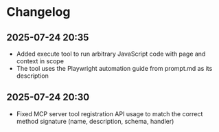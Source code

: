 # Changelog

## 2025-07-24 20:35

- Added execute tool to run arbitrary JavaScript code with page and context in scope
- The tool uses the Playwright automation guide from prompt.md as its description

## 2025-07-24 20:30

- Fixed MCP server tool registration API usage to match the correct method signature (name, description, schema, handler)